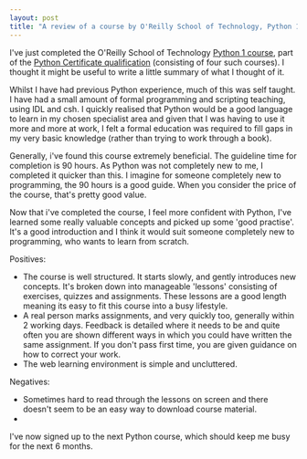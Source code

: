 ```yaml
---
layout: post
title: "A review of a course by O'Reilly School of Technology, Python 1: Beginning Python"
---
```


I've just completed the O'Reilly School of Technology [Python 1 course](http://www.oreillyschool.com/individual-courses/python1/), part of the [Python Certificate qualification](http://www.oreillyschool.com/certificate-programs/python-programming/) (consisting of four such courses). I thought it might be useful to write a little summary of what I thought of it.

Whilst I have had previous Python experience, much of this was self taught. I have had a small amount of formal programming and scripting teaching, using IDL and csh. I quickly realised that Python would be a good language to learn in my chosen specialist area and given that I was having to use it more and more at work, I felt a formal education was required to fill gaps in my very basic knowledge (rather than trying to work through a book).

Generally, i've found this course extremely beneficial. The guideline time for completion is 90 hours. As Python was not completely new to me, I completed it quicker than this. I imagine for someone completely new to programming, the 90 hours is a good guide. When you consider the price of the course, that's pretty good value.

Now that i've completed the course, I feel more confident with Python, I've learned some really valuable concepts and picked up some 'good practise'. It's a good introduction and I think it would suit someone completely new to programming, who wants to learn from scratch.

Positives:
- The course is well structured. It starts slowly, and gently introduces new concepts. It's broken down into manageable 'lessons' consisting of exercises, quizzes and assignments. These lessons are a good length meaning its easy to fit this course into a busy lifestyle.
- A real person marks assignments, and very quickly too, generally within 2 working days. Feedback is detailed where it needs to be and quite often you are shown different ways in which you could have written the same assignment. If you don't pass first time, you are given guidance on how to correct your work.
- The web learning environment is simple and uncluttered. 

Negatives:

 - Sometimes hard to read through the lessons on screen and there doesn't seem to be an easy way to download course material.
 - 

I've now signed up to the next Python course, which should keep me busy for the next 6 months.

